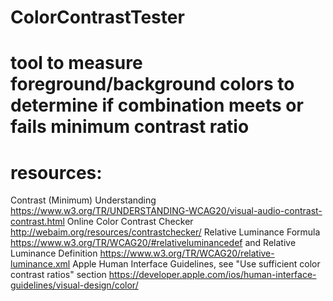 # ColorContrastTester
# tool to measure foreground/background colors to determine if combination meets or fails minimum contrast ratio

# resources:
Contrast (Minimum) Understanding https://www.w3.org/TR/UNDERSTANDING-WCAG20/visual-audio-contrast-contrast.html 
Online Color Contrast Checker http://webaim.org/resources/contrastchecker/
Relative Luminance Formula https://www.w3.org/TR/WCAG20/#relativeluminancedef and 
Relative Luminance Definition https://www.w3.org/TR/WCAG20/relative-luminance.xml
Apple Human Interface Guidelines, see "Use sufficient color contrast ratios" section https://developer.apple.com/ios/human-interface-guidelines/visual-design/color/
